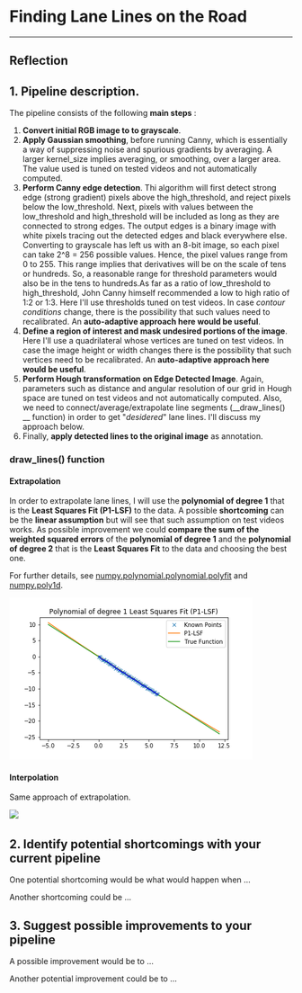# **Finding Lane Lines on the Road** 

---

## Reflection

## 1. Pipeline description.

The pipeline consists of the following __main steps__ :

1. __Convert initial RGB image to to grayscale__. 
2. __Apply Gaussian smoothing__, before running Canny, which is essentially a way of suppressing noise and spurious gradients by averaging. A larger kernel_size implies averaging, or smoothing, over a larger area. The value used is tuned on tested videos and not automatically computed. 
3. __Perform Canny edge detection__. Thi algorithm will first detect strong edge (strong gradient) pixels above the high_threshold, and reject pixels below the low_threshold. Next, pixels with values between the low_threshold and high_threshold will be included as long as they are connected to strong edges. The output edges is a binary image with white pixels tracing out the detected edges and black everywhere else. Converting to grayscale has left us with an 8-bit image, so each pixel can take 2^8 = 256 possible values. Hence, the pixel values range from 0 to 255. This range implies that derivatives will be on the scale of tens or hundreds. So, a reasonable range for  threshold parameters would also be in the tens to hundreds.As far as a ratio of low_threshold to high_threshold, John Canny himself recommended a low to high ratio of 1:2 or 1:3. Here I'll use thresholds tuned on test videos. In case _contour conditions_ change, there is the possibility that such values need to recalibrated. An __auto-adaptive approach here would be useful__.   
4. __Define a region of interest and mask undesired portions of the image__. Here I'll use a quadrilateral whose vertices are tuned on test videos. In case the image height or width changes there is the possibility that such vertices need to be recalibrated. An __auto-adaptive approach here would be useful__.   
5. __Perform Hough transformation on Edge Detected Image__. Again, parameters such as distance and angular resolution of our grid in Hough space are tuned on test videos and not automatically computed. Also, we need to connect/average/extrapolate line segments (__draw_lines() __ function) in order to get "_desidered_" lane lines. I'll discuss my approach below.   
6. Finally, __apply detected lines to the original image__ as annotation.  

### draw_lines() function 

#### Extrapolation

In order to extrapolate lane lines, I will use the __polynomial of degree 1__ that is the __Least Squares Fit (P1-LSF)__ to the data. A possible __shortcoming__ can be the __linear assumption__ but will see that such assumption on test videos works. As possible improvement we could __compare the sum of the weighted squared errors__ of the __polynomial of degree 1__ and the __polynomial of degree 2__ that is the __Least Squares Fit__ to the data and choosing the best one.   

For further details, see [numpy.polynomial.polynomial.polyfit](https://docs.scipy.org/doc/numpy-dev/reference/generated/numpy.polynomial.polynomial.polyfit.html) and [numpy.poly1d](https://docs.scipy.org/doc/numpy/reference/generated/numpy.poly1d.html#numpy.poly1d). 

<img src="test_images_output/P1-LSF.png"/>

#### Interpolation

Same approach of extrapolation. 

<img src="test_images_output/LSF_Intra.png"/>


## 2. Identify potential shortcomings with your current pipeline


One potential shortcoming would be what would happen when ... 

Another shortcoming could be ...


## 3. Suggest possible improvements to your pipeline

A possible improvement would be to ...

Another potential improvement could be to ...
